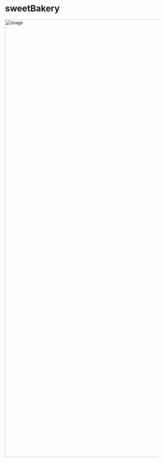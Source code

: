 # sweetBakery
<img width="1432" alt="image" src="https://user-images.githubusercontent.com/103173564/193399285-5f7b5b84-08c6-40e8-ab11-2d8cf89f164a.png">
